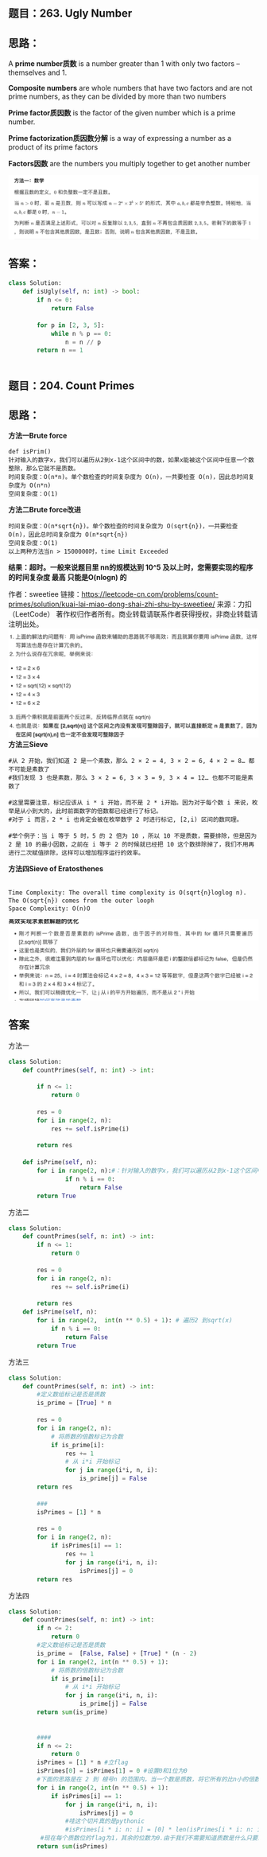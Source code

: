 ## 题目：263. Ugly Number

## 思路：

A **prime number质数** is a number greater than 1 with only two factors – themselves and 1.

**Composite numbers** are whole numbers that have two factors and are not prime numbers, as they can be divided by more than two numbers

**Prime factor质因数** is the factor of the given number which is a prime number. 

**Prime factorization质因数分解** is a way of expressing a number as a product of its prime factors

**Factors因数** are the numbers you multiply together to get another number

![a](https://github.com/SSRRBB/Leetcode/blob/main/Images/283.png)


## 答案：
```python
class Solution:
    def isUgly(self, n: int) -> bool:
        if n <= 0:
            return False
        
        for p in [2, 3, 5]:
            while n % p == 0:
                n = n // p
        return n == 1
        

```
## 题目：204. Count Primes

## 思路：
**方法一Brute force**
```
def isPrim()
针对输入的数字x，我们可以遍历从2到x-1这个区间中的数，如果x能被这个区间中任意一个数整除，那么它就不是质数。
时间复杂度：O(n*n)。单个数检查的时间复杂度为 O(n)，一共要检查 O(n)，因此总时间复杂度为 O(n*n)
空间复杂度：O(1)
```
**方法二Brute force改进**
```
时间复杂度：O(n*sqrt{n})。单个数检查的时间复杂度为 O(sqrt{n})，一共要检查 O(n)，因此总时间复杂度为 O(n*sqrt{n})
空间复杂度：O(1)
以上两种方法当n > 1500000时，time Limit Exceeded
```
**结果：超时。一般来说题目里 nn的规模达到 10^5 及以上时，您需要实现的程序的时间复杂度 最高 只能是O(nlogn) 的**

作者：sweetiee
链接：https://leetcode-cn.com/problems/count-primes/solution/kuai-lai-miao-dong-shai-zhi-shu-by-sweetiee/
来源：力扣（LeetCode）
著作权归作者所有。商业转载请联系作者获得授权，非商业转载请注明出处。
![a](https://github.com/SSRRBB/Leetcode/blob/main/Images/284.png)
**方法三Sieve**
```
#从 2 开始，我们知道 2 是一个素数，那么 2 × 2 = 4, 3 × 2 = 6, 4 × 2 = 8… 都不可能是素数了
#我们发现 3 也是素数，那么 3 × 2 = 6, 3 × 3 = 9, 3 × 4 = 12… 也都不可能是素数了

#这里需要注意，标记应该从 i * i 开始，而不是 2 * i开始。因为对于每个数 i 来说，枚举是从小到大的，此时前面数字的倍数都已经进行了标记。
#对于 i 而言，2 * i 也肯定会被在枚举数字 2 时进行标记, [2,i) 区间的数同理。

#举个例子：当 i 等于 5 时，5 的 2 倍为 10 ，所以 10 不是质数，需要排除，但是因为 2 是 10 的最小因数，之前在 i 等于 2 的时候就已经把 10 这个数排除掉了，我们不用再进行二次赋值排除，这样可以增加程序运行的效率。

```
**方法四Sieve of Eratosthenes**
```

Time Complexity: The overall time complexity is O(sqrt{n}loglog n). The O(sqrt{n}) comes from the outer looph
Space Complexity: O(n)O
```
![a](https://github.com/SSRRBB/Leetcode/blob/main/Images/285.png)
## 答案
方法一
```python
class Solution:
    def countPrimes(self, n: int) -> int:
    
        if n <= 1:
            return 0
        
        res = 0
        for i in range(2, n):
            res += self.isPrime(i)
        
        return res
    
    def isPrime(self, n):
        for i in range(2, n):#：针对输入的数字x，我们可以遍历从2到x-1这个区间中的数，如果x能被这个区间中任意一个数整除，那么它就不是质数。
                if n % i == 0:
                    return False
        return True

```
方法二
```python
class Solution:
    def countPrimes(self, n: int) -> int:
        if n <= 1:
            return 0
        
        res = 0
        for i in range(2, n):
            res += self.isPrime(i)
        
        return res
    def isPrime(self, n):
        for i in range(2,  int(n ** 0.5) + 1): # 遍历2 到sqrt(x)
            if n % i == 0:
                return False
        return True

```
方法三
```python
class Solution:
    def countPrimes(self, n: int) -> int:
        #定义数组标记是否是质数
        is_prime = [True] * n
        
        res = 0
        for i in range(2, n):
            # 将质数的倍数标记为合数
            if is_prime[i]:
                res += 1
                # 从 i*i 开始标记
                for j in range(i*i, n, i):
                    is_prime[j] = False
        return res
        
        ###
        isPrimes = [1] * n
    
        res = 0
        for i in range(2, n):
            if isPrimes[i] == 1: 
                res += 1
                for j in range(i*i, n, i):
                    isPrimes[j] = 0
        return res

```
方法四
```python
class Solution:
    def countPrimes(self, n: int) -> int:
        if n <= 2: 
            return 0
        #定义数组标记是否是质数
        is_prime =  [False, False] + [True] * (n - 2)
        for i in range(2, int(n ** 0.5) + 1):
            # 将质数的倍数标记为合数
            if is_prime[i]:
                # 从 i*i 开始标记
                for j in range(i*i, n, i):
                    is_prime[j] = False
        return sum(is_prime)
        
        
        ####
        if n <= 2: 
            return 0
        isPrimes = [1] * n #立flag
        isPrimes[0] = isPrimes[1] = 0 #设置0和1位为0
        #下面的思路是在 2 到 根号n 的范围内，当一个数是质数，将它所有的比n小的倍数设置成0
        for i in range(2, int(n ** 0.5) + 1):
            if isPrimes[i] == 1:
                for j in range(i*i, n, i):
                    isPrimes[j] = 0
                #哇这个切片真的是pythonic
                #isPrimes[i * i: n: i] = [0] * len(isPrimes[i * i: n: i])
         #现在每个质数位的flag为1，其余的位数为0.由于我们不需要知道质数是什么只要总数，因此直接返回list里面所有1的和就行。
        return sum(isPrimes)

```
